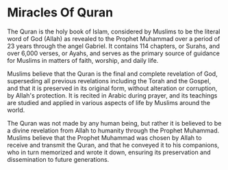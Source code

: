 # Miracles Of Quran
The Quran is the holy book of Islam, considered by Muslims to be the literal word of God (Allah) as revealed to the Prophet Muhammad over a period of 23 years through the angel Gabriel. It contains 114 chapters, or Surahs, and over 6,000 verses, or Ayahs, and serves as the primary source of guidance for Muslims in matters of faith, worship, and daily life.

Muslims believe that the Quran is the final and complete revelation of God, superseding all previous revelations including the Torah and the Gospel, and that it is preserved in its original form, without alteration or corruption, by Allah's protection. It is recited in Arabic during prayer, and its teachings are studied and applied in various aspects of life by Muslims around the world.

The Quran was not made by any human being, but rather it is believed to be a divine revelation from Allah to humanity through the Prophet Muhammad. Muslims believe that the Prophet Muhammad was chosen by Allah to receive and transmit the Quran, and that he conveyed it to his companions, who in turn memorized and wrote it down, ensuring its preservation and dissemination to future generations.